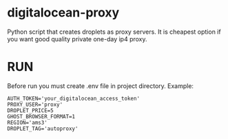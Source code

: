 # digitalocean-proxy
Python script that creates droplets as proxy servers. It is cheapest option if you want good quality private one-day ip4 proxy. 

# RUN
Before run you must create .env file in project directory. Example:
```
AUTH_TOKEN='your_digitalocean_access_token'
PROXY_USER='proxy'
DROPLET_PRICE=5
GHOST_BROWSER_FORMAT=1
REGION='ams3'
DROPLET_TAG='autoproxy'
```